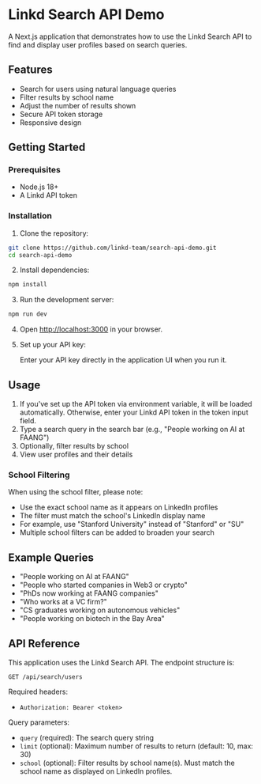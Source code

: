# Linkd Search API Demo

A Next.js application that demonstrates how to use the Linkd Search API to find and display user profiles based on search queries.

## Features

- Search for users using natural language queries
- Filter results by school name
- Adjust the number of results shown
- Secure API token storage
- Responsive design

## Getting Started

### Prerequisites

- Node.js 18+ 
- A Linkd API token

### Installation

1. Clone the repository:

```bash
git clone https://github.com/linkd-team/search-api-demo.git
cd search-api-demo
```

2. Install dependencies:

```bash
npm install
```

3. Run the development server:

```bash
npm run dev
```

4. Open [http://localhost:3000](http://localhost:3000) in your browser.

5. Set up your API key:

   Enter your API key directly in the application UI when you run it.

## Usage

1. If you've set up the API token via environment variable, it will be loaded automatically.
   Otherwise, enter your Linkd API token in the token input field.
2. Type a search query in the search bar (e.g., "People working on AI at FAANG")
3. Optionally, filter results by school
4. View user profiles and their details

### School Filtering

When using the school filter, please note:

- Use the exact school name as it appears on LinkedIn profiles
- The filter must match the school's LinkedIn display name
- For example, use "Stanford University" instead of "Stanford" or "SU"
- Multiple school filters can be added to broaden your search

## Example Queries

- "People working on AI at FAANG"
- "People who started companies in Web3 or crypto"
- "PhDs now working at FAANG companies"
- "Who works at a VC firm?"
- "CS graduates working on autonomous vehicles"
- "People working on biotech in the Bay Area"

## API Reference

This application uses the Linkd Search API. The endpoint structure is:

```
GET /api/search/users
```

Required headers:
- `Authorization: Bearer <token>`

Query parameters:
- `query` (required): The search query string
- `limit` (optional): Maximum number of results to return (default: 10, max: 30)
- `school` (optional): Filter results by school name(s). Must match the school name as displayed on LinkedIn profiles.